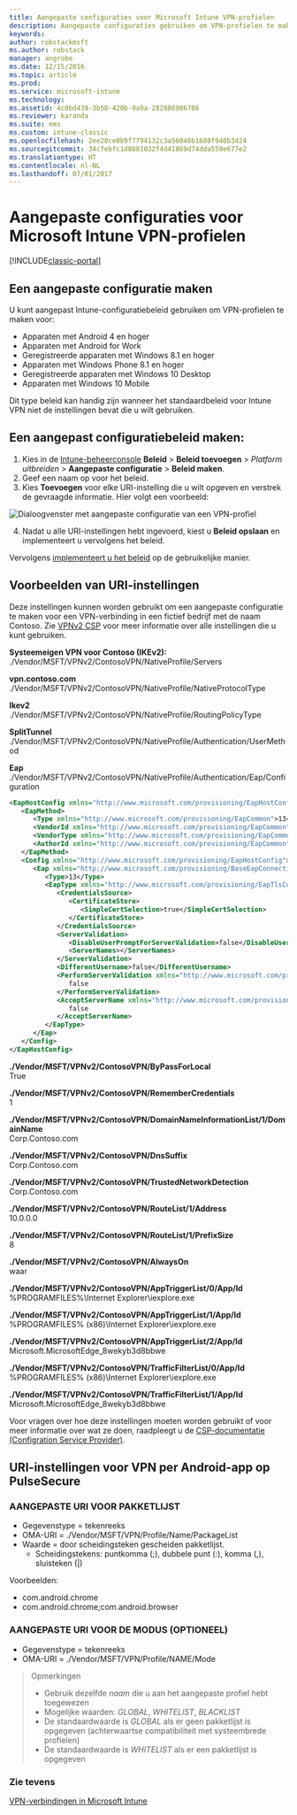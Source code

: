 ```yaml
---
title: Aangepaste configuraties voor Microsoft Intune VPN-profielen
description: Aangepaste configuraties gebruiken om VPN-profielen te maken in Intune.
keywords: 
author: robstackmsft
ms.author: robstack
manager: angrobe
ms.date: 12/15/2016
ms.topic: article
ms.prod: 
ms.service: microsoft-intune
ms.technology: 
ms.assetid: 4c0bd439-3b58-420b-9a9a-282886986786
ms.reviewer: karanda
ms.suite: ems
ms.custom: intune-classic
ms.openlocfilehash: 2ee20ce0b9f7794132c3a56046b1680f940b3424
ms.sourcegitcommit: 34cfebfc1d8b81032f4d41869d74dda559e677e2
ms.translationtype: HT
ms.contentlocale: nl-NL
ms.lasthandoff: 07/01/2017
---
```

# <a name="custom-configurations-for-microsoft-intune-vpn-profiles"></a>Aangepaste configuraties voor Microsoft Intune VPN-profielen

[!INCLUDE[classic-portal](../includes/classic-portal.md)]

## <a name="create-a-custom-configuration"></a>Een aangepaste configuratie maken
U kunt aangepast Intune-configuratiebeleid gebruiken om VPN-profielen te maken voor:

* Apparaten met Android 4 en hoger
* Apparaten met Android for Work
* Geregistreerde apparaten met Windows 8.1 en hoger
* Apparaten met Windows Phone 8.1 en hoger
* Geregistreerde apparaten met Windows 10 Desktop
* Apparaten met Windows 10 Mobile

Dit type beleid kan handig zijn wanneer het standaardbeleid voor Intune VPN niet de instellingen bevat die u wilt gebruiken.

## <a name="to-create-a-custom-configuration-policy"></a>Een aangepast configuratiebeleid maken:

   1. Kies in de [Intune-beheerconsole](https://manage.microsoft.com) **Beleid** > **Beleid toevoegen** > *Platform uitbreiden* > **Aangepaste configuratie** > **Beleid maken**.
   2. Geef een naam op voor het beleid.
   3. Kies **Toevoegen** voor elke URI-instelling die u wilt opgeven en verstrek de gevraagde informatie. Hier volgt een voorbeeld:

   ![Dialoogvenster met aangepaste configuratie van een VPN-profiel](./media/Intune_Add_VPN_URI.png)

   4.  Nadat u alle URI-instellingen hebt ingevoerd, kiest u **Beleid opslaan** en implementeert u vervolgens het beleid.

Vervolgens [implementeert u het beleid](/intune-classic/deploy-use/manage-settings-and-features-on-your-devices-with-microsoft-intune-policies#deploy-a-configuration-policy) op de gebruikelijke manier.

## <a name="example-uri-settings"></a>Voorbeelden van URI-instellingen

Deze instellingen kunnen worden gebruikt om een aangepaste configuratie te maken voor een VPN-verbinding in een fictief bedrijf met de naam Contoso.
Zie [VPNv2 CSP](https://msdn.microsoft.com/library/windows/hardware/dn914776.aspx) voor meer informatie over alle instellingen die u kunt gebruiken.

**Systeemeigen VPN voor Contoso (IKEv2):**<br />
./Vendor/MSFT/VPNv2/ContosoVPN/NativeProfile/Servers

**vpn.contoso.com**<br />
./Vendor/MSFT/VPNv2/ContosoVPN/NativeProfile/NativeProtocolType

**Ikev2<br />** ./Vendor/MSFT/VPNv2/ContosoVPN/NativeProfile/RoutingPolicyType

**SplitTunnel**<br />
./Vendor/MSFT/VPNv2/ContosoVPN/NativeProfile/Authentication/UserMethod

**Eap**<br />
./Vendor/MSFT/VPNv2/ContosoVPN/NativeProfile/Authentication/Eap/Configuration
``` xml
<EapHostConfig xmlns="http://www.microsoft.com/provisioning/EapHostConfig">
   <EapMethod>
      <Type xmlns="http://www.microsoft.com/provisioning/EapCommon">13</Type>
      <VendorId xmlns="http://www.microsoft.com/provisioning/EapCommon">0</VendorId>
      <VendorType xmlns="http://www.microsoft.com/provisioning/EapCommon">0</VendorType>
      <AuthorId xmlns="http://www.microsoft.com/provisioning/EapCommon">0</AuthorId>
   </EapMethod>
   <Config xmlns="http://www.microsoft.com/provisioning/EapHostConfig">
      <Eap xmlns="http://www.microsoft.com/provisioning/BaseEapConnectionPropertiesV1">
         <Type>13</Type>
         <EapType xmlns="http://www.microsoft.com/provisioning/EapTlsConnectionPropertiesV1">
            <CredentialsSource>
               <CertificateStore>
                  <SimpleCertSelection>true</SimpleCertSelection>
               </CertificateStore>
            </CredentialsSource>
            <ServerValidation>
               <DisableUserPromptForServerValidation>false</DisableUserPromptForServerValidation>
               <ServerNames></ServerNames>
            </ServerValidation>
            <DifferentUsername>false</DifferentUsername>
            <PerformServerValidation xmlns="http://www.microsoft.com/provisioning/EapTlsConnectionPropertiesV2">
               false
            </PerformServerValidation>
            <AcceptServerName xmlns="http://www.microsoft.com/provisioning/EapTlsConnectionPropertiesV2">
               false
            </AcceptServerName>
         </EapType>
      </Eap>
   </Config>
</EapHostConfig>
```
**./Vendor/MSFT/VPNv2/ContosoVPN/ByPassForLocal**<br />
True

**./Vendor/MSFT/VPNv2/ContosoVPN/RememberCredentials**<br />
1

**./Vendor/MSFT/VPNv2/ContosoVPN/DomainNameInformationList/1/DomainName**<br />
Corp.Contoso.com

**./Vendor/MSFT/VPNv2/ContosoVPN/DnsSuffix**<br />
Corp.Contoso.com

**./Vendor/MSFT/VPNv2/ContosoVPN/TrustedNetworkDetection**<br />
Corp.Contoso.com

**./Vendor/MSFT/VPNv2/ContosoVPN/RouteList/1/Address**<br />
10.0.0.0

**./Vendor/MSFT/VPNv2/ContosoVPN/RouteList/1/PrefixSize**<br />
8

**./Vendor/MSFT/VPNv2/ContosoVPN/AlwaysOn**<br />
waar

**./Vendor/MSFT/VPNv2/ContosoVPN/AppTriggerList/0/App/Id**<br />
%PROGRAMFILES%\Internet Explorer\iexplore.exe

**./Vendor/MSFT/VPNv2/ContosoVPN/AppTriggerList/1/App/Id**<br />
%PROGRAMFILES% (x86)\Internet Explorer\iexplore.exe

**./Vendor/MSFT/VPNv2/ContosoVPN/AppTriggerList/2/App/Id**<br />
Microsoft.MicrosoftEdge_8wekyb3d8bbwe

**./Vendor/MSFT/VPNv2/ContosoVPN/TrafficFilterList/0/App/Id**<br />
%PROGRAMFILES% (x86)\Internet Explorer\iexplore.exe

**./Vendor/MSFT/VPNv2/ContosoVPN/TrafficFilterList/1/App/Id**<br />
Microsoft.MicrosoftEdge_8wekyb3d8bbwe

Voor vragen over hoe deze instellingen moeten worden gebruikt of voor meer informatie over wat ze doen, raadpleegt u de [CSP-documentatie (Configration Service Provider)](https://msdn.microsoft.com/library/windows/hardware/dn914776(v=vs.85).aspx).

## <a name="uri-settings-for-android-per-app-vpn-on-pulsesecure"></a>URI-instellingen voor VPN per Android-app op PulseSecure
### <a name="custom-uri-for-package-list"></a>AANGEPASTE URI VOOR PAKKETLIJST
-  Gegevenstype = tekenreeks
-  OMA-URI = ./Vendor/MSFT/VPN/Profile/Name/PackageList
-  Waarde = door scheidingsteken gescheiden pakketlijst.
   - Scheidingstekens: puntkomma (;), dubbele punt (:), komma (,), sluisteken (|)

Voorbeelden:
- com.android.chrome
- com.android.chrome;com.android.browser

### <a name="custom-uri-for-mode-optional"></a>AANGEPASTE URI VOOR DE MODUS (OPTIONEEL)
- Gegevenstype = tekenreeks
- OMA-URI = ./Vendor/MSFT/VPN/Profile/NAME/Mode

> Opmerkingen
> - Gebruik dezelfde *naam* die u aan het aangepaste profiel hebt toegewezen
> - Mogelijke waarden: *GLOBAL*, *WHITELIST*, *BLACKLIST*
> - De standaardwaarde is *GLOBAL* als er geen pakketlijst is opgegeven (achterwaartse compatibiliteit met systeembrede profielen)
> - De standaardwaarde is *WHITELIST* als er een pakketlijst is opgegeven


### <a name="see-also"></a>Zie tevens
[VPN-verbindingen in Microsoft Intune](vpn-connections-in-microsoft-intune.md)
